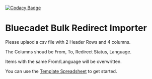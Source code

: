 [![Codacy Badge](https://api.codacy.com/project/badge/Grade/dec15c625faf4360bb375fd672ffeadd)](https://www.codacy.com/app/pingevt/bluecadet_redirect_importer?utm_source=github.com&amp;utm_medium=referral&amp;utm_content=bluecadet/bluecadet_redirect_importer&amp;utm_campaign=Badge_Grade)

# Bluecadet Bulk Redirect Importer

Please uplaod a csv file with 2 Header Rows and 4 columns.

The Columns shoud be From, To, Redirect Status, Language.

Items with the same From/Language will be overwritten.

You can use the [Template Spreadsheet](https://docs.google.com/spreadsheets/d/15bIUcZd4PZeCC_htpSZGNXPsPyL3NUvsMegO9jJJKYU) to get started.

